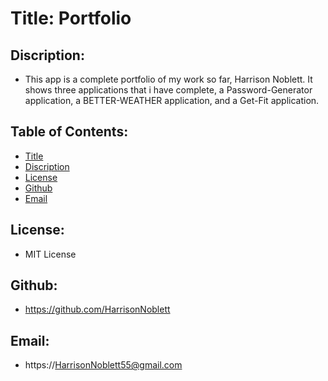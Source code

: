   # Title: Portfolio

  ## Discription: 
  * This app is a complete portfolio of my work so far, Harrison Noblett. It shows three applications that i have complete, a Password-Generator application, a BETTER-WEATHER application, and a Get-Fit application.

  ## Table of Contents: 
  * [Title](#Title)
  * [Discription](#Description)
  * [License](#License)
  * [Github](#Github)
  * [Email](#Email)

  ## License: 
  * MIT License

  ## Github: 
  *  https://github.com/HarrisonNoblett

  ## Email: 
  * https://HarrisonNoblett55@gmail.com
